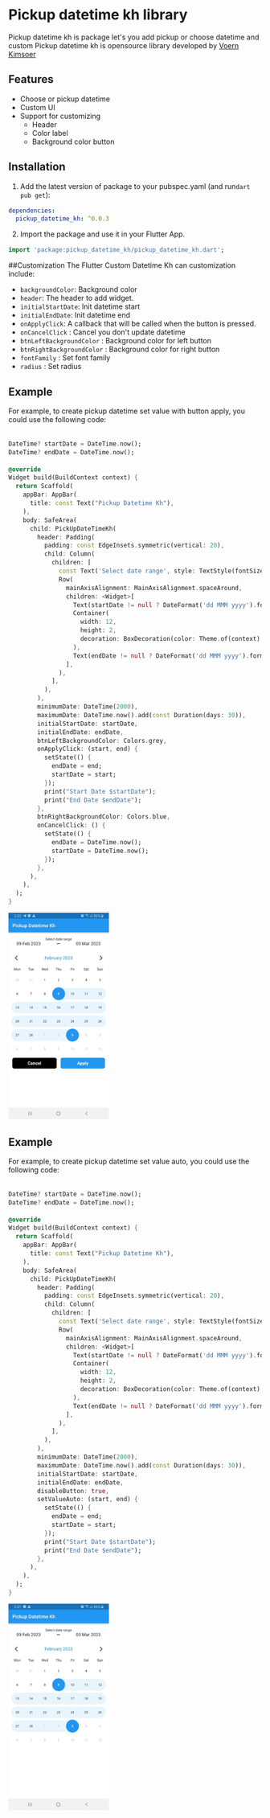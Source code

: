 # Pickup datetime kh library

Pickup datetime kh is package let's you add pickup or choose datetime and custom
Pickup datetime kh is opensource library developed by  <a href="https://kimsoer.site/">Voern Kimsoer</a>

## Features

- Choose or pickup datetime
- Custom UI
- Support for customizing
    - Header
    - Color label
    - Background color button

## Installation

1. Add the latest version of package to your pubspec.yaml (and run`dart pub get`):
```yaml
dependencies:
  pickup_datetime_kh: ^0.0.3
```
2. Import the package and use it in your Flutter App.
```dart
import 'package:pickup_datetime_kh/pickup_datetime_kh.dart';
```

##Customization
The Flutter Custom Datetime Kh can customization include:
- `backgroundColor`: Background color
- `header`: The header to add widget.
- `initialStartDate`: Init datetime start
- `initialEndDate`: Init datetime end
- `onApplyClick`: A callback that will be called when the button is pressed.
- `onCancelClick` : Cancel you don't update datetime
- `btnLeftBackgroundColor` : Background color for left button
- `btnRightBackgroundColor` : Background color for right button
- `fontFamily` : Set font family
- `radius` : Set radius


## Example
For example, to create pickup datetime set value with button apply, you could use the following code:

```dart

DateTime? startDate = DateTime.now();
DateTime? endDate = DateTime.now();

@override
Widget build(BuildContext context) {
  return Scaffold(
    appBar: AppBar(
      title: const Text("Pickup Datetime Kh"),
    ),
    body: SafeArea(
      child: PickUpDateTimeKh(
        header: Padding(
          padding: const EdgeInsets.symmetric(vertical: 20),
          child: Column(
            children: [
              const Text('Select date range', style: TextStyle(fontSize: 14)),
              Row(
                mainAxisAlignment: MainAxisAlignment.spaceAround,
                children: <Widget>[
                  Text(startDate != null ? DateFormat('dd MMM yyyy').format(startDate!) : 'Start', style: const TextStyle(fontSize: 18)),
                  Container(
                    width: 12,
                    height: 2,
                    decoration: BoxDecoration(color: Theme.of(context).iconTheme.color),
                  ),
                  Text(endDate != null ? DateFormat('dd MMM yyyy').format(endDate!) : 'End', style: const TextStyle(fontSize: 18))
                ],
              ),
            ],
          ),
        ),
        minimumDate: DateTime(2000),
        maximumDate: DateTime.now().add(const Duration(days: 30)),
        initialStartDate: startDate,
        initialEndDate: endDate,
        btnLeftBackgroundColor: Colors.grey,
        onApplyClick: (start, end) {
          setState(() {
            endDate = end;
            startDate = start;
          });
          print("Start Date $startDate");
          print("End Date $endDate");
        },
        btnRightBackgroundColor: Colors.blue,
        onCancelClick: () {
          setState(() {
            endDate = DateTime.now();
            startDate = DateTime.now();
          });
        },
      ),
    ),
  );
}
```
<img src="https://github.com/chhumsovann/pickup_datetime_kh/raw/main/sample_image/sample_01.jpg"  width="200"/>

## Example 
For example, to create pickup datetime set value auto, you could use the following code:
```dart

DateTime? startDate = DateTime.now();
DateTime? endDate = DateTime.now();

@override
Widget build(BuildContext context) {
  return Scaffold(
    appBar: AppBar(
      title: const Text("Pickup Datetime Kh"),
    ),
    body: SafeArea(
      child: PickUpDateTimeKh(
        header: Padding(
          padding: const EdgeInsets.symmetric(vertical: 20),
          child: Column(
            children: [
              const Text('Select date range', style: TextStyle(fontSize: 14)),
              Row(
                mainAxisAlignment: MainAxisAlignment.spaceAround,
                children: <Widget>[
                  Text(startDate != null ? DateFormat('dd MMM yyyy').format(startDate!) : 'Start', style: const TextStyle(fontSize: 18)),
                  Container(
                    width: 12,
                    height: 2,
                    decoration: BoxDecoration(color: Theme.of(context).iconTheme.color),
                  ),
                  Text(endDate != null ? DateFormat('dd MMM yyyy').format(endDate!) : 'End', style: const TextStyle(fontSize: 18))
                ],
              ),
            ],
          ),
        ),
        minimumDate: DateTime(2000),
        maximumDate: DateTime.now().add(const Duration(days: 30)),
        initialStartDate: startDate,
        initialEndDate: endDate,
        disableButton: true,
        setValueAuto: (start, end) {
          setState(() {
            endDate = end;
            startDate = start;
          });
          print("Start Date $startDate");
          print("End Date $endDate");
        },
      ),
    ),
  );
}
```

<img src="https://github.com/chhumsovann/pickup_datetime_kh/raw/main/sample_image/sample_02.jpg"  width="200"/>